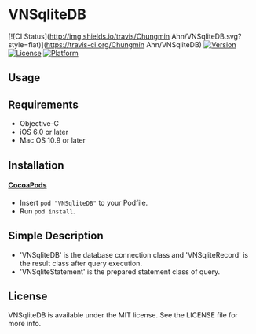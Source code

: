 # VNSqliteDB

[![CI Status](http://img.shields.io/travis/Chungmin Ahn/VNSqliteDB.svg?style=flat)](https://travis-ci.org/Chungmin Ahn/VNSqliteDB)
[![Version](https://img.shields.io/cocoapods/v/VNSqliteDB.svg?style=flat)](http://cocoapods.org/pods/VNSqliteDB)
[![License](https://img.shields.io/cocoapods/l/VNSqliteDB.svg?style=flat)](http://cocoapods.org/pods/VNSqliteDB/LICENSE)
[![Platform](https://img.shields.io/cocoapods/p/VNSqliteDB.svg?style=flat)](http://cocoapods.org/pods/VNSqliteDB)

## Usage

## Requirements

- Objective-C
- iOS 6.0 or later
- Mac OS 10.9 or later

## Installation

#### [CocoaPods](https://github.com/cocoapods/cocoapods)

- Insert `pod "VNSqliteDB"` to your Podfile.
- Run `pod install`.

## Simple Description

- 'VNSqliteDB' is the database connection class and 'VNSqliteRecord' is the result class after query execution.
- 'VNSqliteStatement' is the prepared statement class of query.

## License

VNSqliteDB is available under the MIT license. See the LICENSE file for more info.
